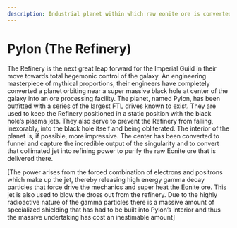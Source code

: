 ```yaml
---
description: Industrial planet within which raw eonite ore is converted to EON.
---
```


# Pylon (The Refinery)

The Refinery is the next great leap forward for the Imperial Guild in their move towards total hegemonic control of the galaxy. An engineering masterpiece of mythical proportions, their engineers have completely converted a planet orbiting near a super massive black hole at center of the galaxy into an ore processing facility. The planet, named Pylon, has been outfitted with a series of the largest FTL drives known to exist. They are used to keep the Refinery positioned in a static position with the black hole’s plasma jets. They also serve to prevent the Refinery from falling, inexorably, into the black hole itself and being obliterated. The interior of the planet is, if possible, more impressive. The center has been converted to funnel and capture the incredible output of the singularity and to convert that collimated jet into refining power to purify the raw Eonite ore that is delivered there.&#x20;

\[The power arises from the forced combination of electrons and positrons which make up the jet, thereby releasing high energy gamma decay particles that force drive the mechanics and super heat the Eonite ore. This jet is also used to blow the dross out from the refinery. Due to the highly radioactive nature of the gamma particles there is a massive amount of specialized shielding that has had to be built into Pylon’s interior and thus the massive undertaking has cost an inestimable amount]
